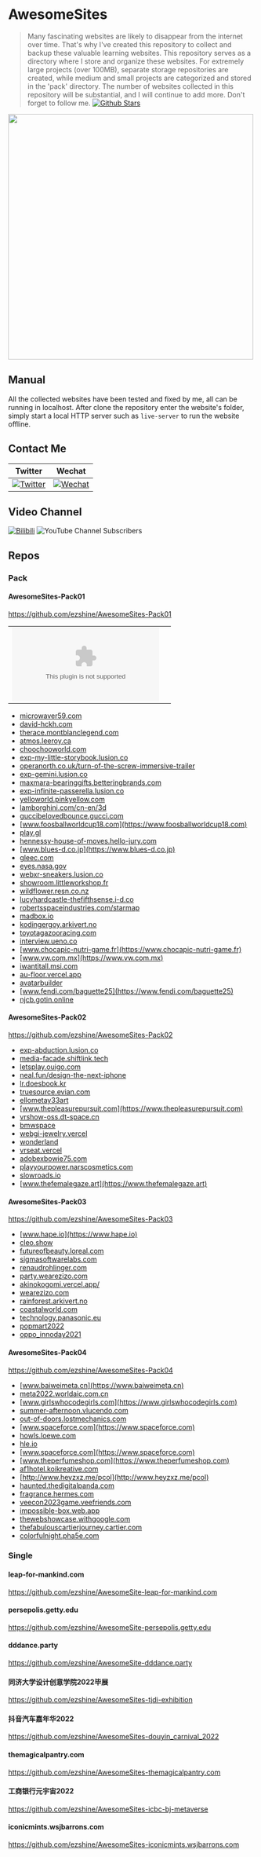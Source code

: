 # AwesomeSites

> Many fascinating websites are likely to disappear from the internet over time. That's why I've created this repository to collect and backup these valuable learning websites. This repository serves as a directory where I store and organize these websites. For extremely large projects (over 100MB), separate storage repositories are created, while medium and small projects are categorized and stored in the 'pack' directory. The number of websites collected in this repository will be substantial, and I will continue to add more. Don't forget to follow me. [![Github Stars](https://img.shields.io/github/stars/ezshine?color=faf408&label=Github%20Star&logo=github)](https://github.com/ezshine)

<img src='https://api.star-history.com/svg?repos=ezshine/AwesomeSites&type=Date' style='width:500px;height:auto'/>

## Manual

All the collected websites have been tested and fixed by me, all can be running in localhost. After clone the repository enter the website's folder, simply start a local HTTP server such as `live-server`  to run the website offline.

## Contact Me

<p>

|Twitter|Wechat|
|-|-|
|[![Twitter](https://img.shields.io/twitter/url/https/twitter.com/ezshine.svg?style=social&label=Follow%20%40ezshine)](https://twitter.com/ezshine)|[![Wechat](https://img.shields.io/badge/-%E5%A4%A7%E5%B8%85%E8%80%81%E7%8C%BF-07c160?logo=wechat&logoColor=white&label=公众号)](https://open.weixin.qq.com/qr/code?username=ezfullstack)|

## Video Channel
[![Bilibili](https://img.shields.io/badge/dynamic/json?labelColor=FE7398&logo=bilibili&logoColor=white&label=哔哩哔哩&color=00aeec&query=%24.data.totalSubs&url=https%3A%2F%2Fapi.spencerwoo.com%2Fsubstats%2F%3Fsource%3Dbilibili%26queryKey%3D422646817)](https://space.bilibili.com/422646817)
![YouTube Channel Subscribers](https://img.shields.io/youtube/channel/subscribers/UCNxA8E0jYm1vGTz0otLh4Lg)
  
</p>

## Repos

### Pack

#### AwesomeSites-Pack01
https://github.com/ezshine/AwesomeSites-Pack01

|||
|-|-|
|![./screenshot/bruno-simon.jpg](https://github.com/ezshine/AwesomeSites-Pack01/tree/main/portfolio/bruno-simon.com)||

- [microwaver59.com](https://microwaver59.com)
- [david-hckh.com](https://david-hckh.com)
- [therace.montblanclegend.com](https://therace.montblanclegend.com)
- [atmos.leeroy.ca](https://atmos.leeroy.ca)
- [choochooworld.com](https://choochooworld.com)
- [exp-my-little-storybook.lusion.co](https://exp-my-little-storybook.lusion.co)
- [operanorth.co.uk/turn-of-the-screw-immersive-trailer](https://operanorth.co.uk/turn-of-the-screw-immersive-trailer)
- [exp-gemini.lusion.co](https://exp-gemini.lusion.co)
- [maxmara-bearinggifts.betteringbrands.com](https://maxmara-bearinggifts.betteringbrands.com)
- [exp-infinite-passerella.lusion.co](https://exp-infinite-passerella.lusion.co)
- [yelloworld.pinkyellow.com](https://yelloworld.pinkyellow.com)
- [lamborghini.com/cn-en/3d](https://lamborghini.com/cn-en/3d)
- [guccibelovedbounce.gucci.com](https://guccibelovedbounce.gucci.com)
- [www.foosballworldcup18.com](https://www.foosballworldcup18.com)
- [play.gl](https://play.gl)
- [hennessy-house-of-moves.hello-jury.com](https://hennessy-house-of-moves.hello-jury.com)
- [www.blues-d.co.jp](https://www.blues-d.co.jp)
- [gleec.com](https://gleec.com)
- [eyes.nasa.gov](https://eyes.nasa.gov)
- [webxr-sneakers.lusion.co](https://webxr-sneakers.lusion.co)
- [showroom.littleworkshop.fr](https://showroom.littleworkshop.fr)
- [wildflower.resn.co.nz](https://wildflower.resn.co.nz)
- [lucyhardcastle-thefifthsense.i-d.co](https://lucyhardcastle-thefifthsense.i-d.co)
- [robertsspaceindustries.com/starmap](https://robertsspaceindustries.com/starmap)
- [madbox.io](https://madbox.io)
- [kodingergoy.arkivert.no](https://kodingergoy.arkivert.no)
- [toyotagazooracing.com](https://toyotagazooracing.com)
- [interview.ueno.co](https://interview.ueno.co)
- [www.chocapic-nutri-game.fr](https://www.chocapic-nutri-game.fr)
- [www.vw.com.mx](https://www.vw.com.mx)
- [iwantitall.msi.com](https://iwantitall.msi.com)
- [au-floor.vercel.app](https://au-floor.vercel.app)
- [avatarbuilder](https://avatarbuilder)
- [www.fendi.com/baguette25](https://www.fendi.com/baguette25)
- [njcb.gotin.online](https://njcb.gotin.online)

#### AwesomeSites-Pack02
https://github.com/ezshine/AwesomeSites-Pack02

- [exp-abduction.lusion.co](https://exp-abduction.lusion.co)
- [media-facade.shiftlink.tech](https://media-facade.shiftlink.tech)
- [letsplay.ouigo.com](https://letsplay.ouigo.com)
- [neal.fun/design-the-next-iphone](https://neal.fun/design-the-next-iphone)
- [lr.doesbook.kr](https://lr.doesbook.kr)
- [truesource.evian.com](https://truesource.evian.com)
- [ellometay33art](https://ellometay33art)
- [www.thepleasurepursuit.com](https://www.thepleasurepursuit.com)
- [vrshow-oss.dt-space.cn](https://vrshow-oss.dt-space.cn)
- [bmwspace](https://bmwspace)
- [webgi-jewelry.vercel](https://webgi-jewelry.vercel)
- [wonderland](https://wonderland)
- [vrseat.vercel](https://vrseat.vercel)
- [adobexbowie75.com](https://adobexbowie75.com)
- [playyourpower.narscosmetics.com](https://playyourpower.narscosmetics.com)
- [slowroads.io](https://slowroads.io)
- [www.thefemalegaze.art](https://www.thefemalegaze.art)

#### AwesomeSites-Pack03
https://github.com/ezshine/AwesomeSites-Pack03

- [www.hape.io](https://www.hape.io)
- [cleo.show](https://cleo.show)
- [futureofbeauty.loreal.com](https://futureofbeauty.loreal.com)
- [sigmasoftwarelabs.com](https://sigmasoftwarelabs.com)
- [renaudrohlinger.com](https://renaudrohlinger.com)
- [party.wearezizo.com](https://party.wearezizo.com)
- [akinokogomi.vercel.app/](https://akinokogomi.vercel.app/)
- [wearezizo.com](https://wearezizo.com)
- [rainforest.arkivert.no](https://rainforest.arkivert.no)
- [coastalworld.com](https://coastalworld.com)
- [technology.panasonic.eu](https://technology.panasonic.eu)
- [popmart2022](https://popmart2022)
- [oppo_innoday2021](https://oppo_innoday2021)

#### AwesomeSites-Pack04
https://github.com/ezshine/AwesomeSites-Pack04

- [www.baiweimeta.cn](https://www.baiweimeta.cn)
- [meta2022.worldaic.com.cn](https://meta2022.worldaic.com.cn)
- [www.girlswhocodegirls.com](https://www.girlswhocodegirls.com)
- [summer-afternoon.vlucendo.com](https://summer-afternoon.vlucendo.com)
- [out-of-doors.lostmechanics.com](https://out-of-doors.lostmechanics.com)
- [www.spaceforce.com](https://www.spaceforce.com)
- [howls.loewe.com](https://howls.loewe.com)
- [hle.io](https://hle.io)
- [www.spaceforce.com](https://www.spaceforce.com)
- [www.theperfumeshop.com](https://www.theperfumeshop.com)
- [af1hotel.koikreative.com](https://af1hotel.koikreative.com)
- [http://www.heyzxz.me/pcol](http://www.heyzxz.me/pcol)
- [haunted.thedigitalpanda.com](http://haunted.thedigitalpanda.com)
- [fragrance.hermes.com](fragrance.hermes.com)
- [veecon2023game.veefriends.com](veecon2023game.veefriends.com)
- [impossible-box.web.app](impossible-box.web.app)
- [thewebshowcase.withgoogle.com](thewebshowcase.withgoogle.com)
- [thefabulouscartierjourney.cartier.com](thefabulouscartierjourney.cartier.com)
- [colorfulnight.pha5e.com](colorfulnight.pha5e.com)

### Single

#### leap-for-mankind.com
https://github.com/ezshine/AwesomeSite-leap-for-mankind.com

#### persepolis.getty.edu
https://github.com/ezshine/AwesomeSite-persepolis.getty.edu

#### dddance.party
https://github.com/ezshine/AwesomeSite-dddance.party

#### 同济大学设计创意学院2022毕展
https://github.com/ezshine/AwesomeSites-tjdi-exhibition

#### 抖音汽车嘉年华2022
https://github.com/ezshine/AwesomeSites-douyin_carnival_2022

#### themagicalpantry.com
https://github.com/ezshine/AwesomeSites-themagicalpantry.com

#### 工商银行元宇宙2022
https://github.com/ezshine/AwesomeSites-icbc-bj-metaverse

#### iconicmints.wsjbarrons.com
https://github.com/ezshine/AwesomeSites-iconicmints.wsjbarrons.com
